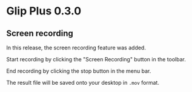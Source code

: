 # Glip Plus 0.3.0

## Screen recording

In this release, the screen recording feature was added.

Start recording by clicking the "Screen Recording" button in the toolbar.

End recording by clicking the stop button in the menu bar.

The result file will be saved onto your desktop in `.mov` format.
